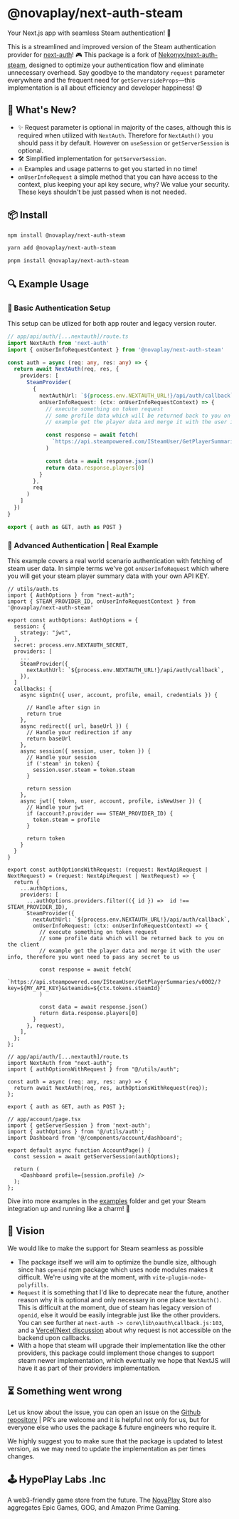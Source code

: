 # @novaplay/next-auth-steam

Your Next.js app with seamless Steam authentication! 🎉

This is a streamlined and improved version of the Steam authentication provider for [next-auth](https://npm.im/next-auth)! 🎮 This package is a fork of [Nekonyx/next-auth-steam](https://github.com/Nekonyx/next-auth-steam), designed to optimize your authentication flow and eliminate unnecessary overhead. Say goodbye to the mandatory `request` parameter everywhere and the frequent need for `getServersideProps`—this implementation is all about efficiency and developer happiness! 😄

## 🌟 What's New?

- ✨ Request parameter is optional in majority of the cases, although this is required when utilized with `NextAuth`. Therefore for `NextAuth()` you should pass it by default. However on `useSession` or `getServerSession` is optional.
- 🛠️ Simplified implementation for `getServerSession`.
- 🔥 Examples and usage patterns to get you started in no time!
- `onUserInfoRequest` a simple method that you can have access to the context, plus keeping your api key secure, why? We value your security. These keys shouldn't be just passed when is not needed.

## 📦 Install

```bash
npm install @novaplay/next-auth-steam
```

```bash
yarn add @novaplay/next-auth-steam
```

```bash
pnpm install @novaplay/next-auth-steam
```

## 🔍 Example Usage

### 🔹 Basic Authentication Setup

This setup can be utlized for both app router and legacy version router.

```ts
// app/api/auth/[...nextauth]/route.ts
import NextAuth from 'next-auth'
import { onUserInfoRequestContext } from '@novaplay/next-auth-steam'

const auth = async (req: any, res: any) => {
  return await NextAuth(req, res, {
    providers: [
      SteamProvider(
        {
          nextAuthUrl: `${process.env.NEXTAUTH_URL!}/api/auth/callback`, // https://example.com/api/auth/callback/steam
          onUserInfoRequest: (ctx: onUserInfoRequestContext) => {
            // execute something on token request
            // some profile data which will be returned back to you on the client
            // example get the player data and merge it with the user info, therefore you wont need to pass any secret to us

            const response = await fetch(
              `https://api.steampowered.com/ISteamUser/GetPlayerSummaries/v0002/?key=${MY_API_KEY}&steamids=${ctx.tokens.steamId}`
            )

            const data = await response.json()
            return data.response.players[0]
          }
        },
        req
      )
    ]
  })
}

export { auth as GET, auth as POST }
```

### 🔹 Advanced Authentication | Real Example

This example covers a real world scenario authentication with fetching of steam user data. In simple terms we've got `onUserInfoRequest` which where you will get your steam player summary data with your own API KEY.

```tsx
// utils/auth.ts
import { AuthOptions } from "next-auth";
import { STEAM_PROVIDER_ID, onUserInfoRequestContext } from '@novaplay/next-auth-steam'

export const authOptions: AuthOptions = {
  session: {
    strategy: "jwt",
  },
  secret: process.env.NEXTAUTH_SECRET,
  providers: [
    ...
    SteamProvider({
      nextAuthUrl: `${process.env.NEXTAUTH_URL!}/api/auth/callback`,
    }),
  ]
  callbacks: {
    async signIn({ user, account, profile, email, credentials }) {

      // Handle after sign in
      return true
    },
    async redirect({ url, baseUrl }) {
      // Handle your redirection if any
      return baseUrl
    },
    async session({ session, user, token }) {
      // Handle your session
      if ('steam' in token) {
        session.user.steam = token.steam
      }

      return session
    },
    async jwt({ token, user, account, profile, isNewUser }) {
      // Handle your jwt
      if (account?.provider === STEAM_PROVIDER_ID) {
        token.steam = profile
      }

      return token
    }
  }
}

export const authOptionsWithRequest: (request: NextApiRequest | NextRequest) = (request: NextApiRequest | NextRequest) => {
  return {
    ...authOptions,
    providers: [
      ...authOptions.providers.filter(({ id }) =>  id !== STEAM_PROVIDER_ID),
      SteamProvider({
        nextAuthUrl: `${process.env.NEXTAUTH_URL!}/api/auth/callback`,
        onUserInfoRequest: (ctx: onUserInfoRequestContext) => {
          // execute something on token request
          // some profile data which will be returned back to you on the client
          // example get the player data and merge it with the user info, therefore you wont need to pass any secret to us

          const response = await fetch(
            `https://api.steampowered.com/ISteamUser/GetPlayerSummaries/v0002/?key=${MY_API_KEY}&steamids=${ctx.tokens.steamId}`
          )

          const data = await response.json()
          return data.response.players[0]
        }
      }, request),
    ],
  };
};

// app/api/auth/[...nextauth]/route.ts
import NextAuth from "next-auth";
import { authOptionsWithRequest } from "@/utils/auth";

const auth = async (req: any, res: any) => {
  return await NextAuth(req, res, authOptionsWithRequest(req));
};

export { auth as GET, auth as POST };

// app/account/page.tsx
import { getServerSession } from 'next-auth';
import { authOptions } from '@/utils/auth';
import Dashboard from '@/components/account/dashboard';

export default async function AccountPage() {
  const session = await getServerSession(authOptions);

  return (
    <Dashboard profile={session.profile} />
  );
};
```

Dive into more examples in the [examples](examples) folder and get your Steam integration up and running like a charm! 🌈

## 🗿 Vision

We would like to make the support for Steam seamless as possible

- The package itself we will aim to optimize the bundle size, although since has `openid` npm package which uses node modules makes it difficult. We're using vite at the moment, with `vite-plugin-node-polyfills`.
- `Request` it is something that I'd like to deprecate near the future, another reason why it is optional and only necessary in one place `NextAuth()`. This is difficult at the moment, due of steam has legacy version of `openid`, else it would be easily integrable just like the other providers. You can see further at `next-auth -> core\lib\oauth\callback.js:103`, and a [Vercel/Next discussion](https://github.com/vercel/next.js/discussions/42732) about why request is not accessible on the backend upon callbacks.
- With a hope that steam will upgrade their implementation like the other providers, this package could implement those changes to support steam newer implementation, which eventually we hope that NextJS will have it as part of their providers implementation.

## ⏳ Something went wrong

Let us know about the issue, you can open an issue on the [Github repository](https://github.com/NovaPlay-Gaming/next-auth-steam) | PR's are welcome and it is helpful not only for us, but for everyone else who uses the package & future engineers who require it.

We highly suggest you to make sure that the package is updated to latest version, as we may need to update the implementation as per times changes.

## 🕹️ HypePlay Labs .Inc

A web3-friendly game store from the future. The [NovaPlay](https://www.novaplay.io/) Store also aggregates Epic Games, GOG, and Amazon Prime Gaming.
